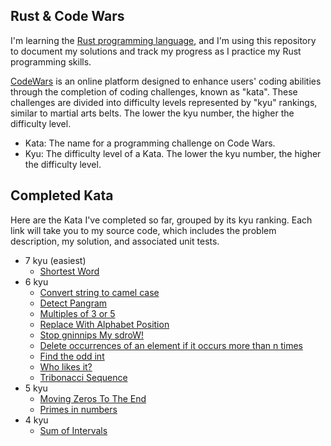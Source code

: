 ## Rust & Code Wars
I'm learning the [Rust programming language](https://www.rust-lang.org/), and I'm using this repository to document my solutions and track my progress as I practice my Rust programming skills.

[CodeWars](https://www.codewars.com/) is an online platform designed to enhance users' coding abilities through the completion of coding challenges, known as "kata". These challenges are divided into difficulty levels represented by "kyu" rankings, similar to martial arts belts. The lower the kyu number, the higher the difficulty level.
- Kata: The name for a programming challenge on Code Wars.
- Kyu: The difficulty level of a Kata. The lower the kyu number, the higher the difficulty level.

## Completed Kata
Here are the Kata I've completed so far, grouped by its kyu ranking. Each link will take you to my source code, which includes the problem description, my solution, and associated unit tests.
- 7 kyu (easiest)
  - [Shortest Word](src/find_short.rs)
- 6 kyu
  - [Convert string to camel case](src/to_camel_case.rs)
  - [Detect Pangram](src/is_pangram.rs)
  - [Multiples of 3 or 5](src/multiples_of_3_or_5.rs)
  - [Replace With Alphabet Position](src/alphabet_position.rs)
  - [Stop gninnips My sdroW!](src/spin_words.rs)
  - [Delete occurrences of an element if it occurs more than n times](src/delete_nth.rs)
  - [Find the odd int](src/find_odd.rs)
  - [Who likes it?](src/likes.rs)
  - [Tribonacci Sequence](src/tribonacci.rs)
- 5 kyu
  - [Moving Zeros To The End](src/move_zeros.rs)
  - [Primes in numbers](src/prime_factors.rs)
- 4 kyu
  - [Sum of Intervals](src/sum_intervals.rs)
